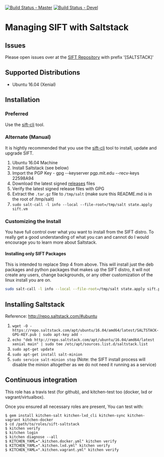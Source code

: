 [![Build Status - Master](https://travis-ci.org/juju4/sift-saltstack.svg?branch=master)](https://travis-ci.org/juju4/sift-saltstack)
[![Build Status - Devel](https://travis-ci.org/juju4/sift-saltstack.svg?branch=devel)](https://travis-ci.org/juju4/sift-saltstack/branches)

# Managing SIFT with Saltstack

## Issues 

Please open issues over at the [SIFT Repository](https://github.com/sans-dfir/sift/issues/new?title=[SALTSTACK]%20-) with prefix '[SALTSTACK]'

## Supported Distributions

* Ubuntu 16.04 (Xenial)

## Installation

### Preferred

Use the [sift-cli](https://github.com/sans-dfir/sift-cli) tool.

### Alternate (Manual)

It is hightly recommended that you use the [sift-cli](https://github.com/sans-dfir/sift-cli) tool to install, update and upgrade SIFT.

1. Ubuntu 16.04 Machine
2. Install Saltstack (see below)
3. Import the PGP Key - gpg --keyserver pgp.mit.edu --recv-keys 22598A94
4. Download the latest signed [releases](https://github.com/sans-dfir/sift-saltstack/releases/latest) files
5. Verify the latest signed release files with GPG
6. Extract the `.tar.gz` file to `/tmp/salt` (make sure this README.md is in the root of /tmp/salt)
7. `sudo salt-call -l info --local --file-root=/tmp/salt state.apply sift.vm`

### Customizing the Install

You have full control over what you want to install from the SIFT distro. To really get a good understanding of what you can and cannot do I would encourage you to learn more about Saltstack. 

#### Installing only SIFT Packages

This is intended to replace Step 4 from above. This will install just the deb packages and python packages that makes up the SIFT distro, it will not create any users, change backgrounds, or any other customization of the linux install you are on.

```bash
sudo salt-call -l info --local --file-root=/tmp/salt state.apply sift.pkgs
```

## Installing Saltstack

Reference: http://repo.saltstack.com/#ubuntu

1. `wget -O - https://repo.saltstack.com/apt/ubuntu/16.04/amd64/latest/SALTSTACK-GPG-KEY.pub | sudo apt-key add -`
2. `echo "deb http://repo.saltstack.com/apt/ubuntu/16.04/amd64/latest xenial main" | sudo tee /etc/apt/sources.list.d/saltstack.list`
3. `sudo apt-get update`
4. `sudo apt-get install salt-minion`
5. `sudo service salt-minion stop` (Note: the SIFT install process will disable the minion altogether as we do not need it running as a service)

## Continuous integration

This role has a travis test (for github), and kitchen-test too (docker, lxd or vagrant/virtualbox).

Once you ensured all necessary roles are present, You can test with:
```
$ gem install kitchen-salt kitchen-lxd_cli kitchen-sync kitchen-vagrant kitchen-docker
$ cd /path/to/roles/sift-saltstack
$ kitchen verify
$ kitchen login
$ kitchen diagnose --all
$ KITCHEN_YAML=".kitchen.docker.yml" kitchen verify
$ KITCHEN_YAML=".kitchen.lxd.yml" kitchen verify
$ KITCHEN_YAML=".kitchen.vagrant.yml" kitchen verify
```


